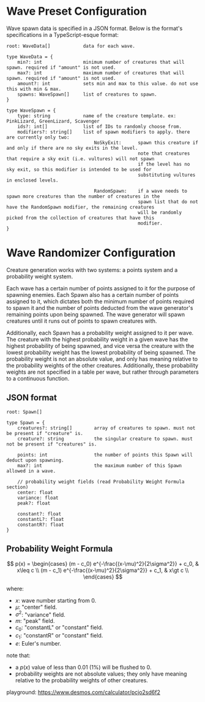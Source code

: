 # Wave Preset Configuration
Wave spawn data is specified in a JSON format. Below is the format's specifications in a TypeScript-esque format:
```
root: WaveData[]            data for each wave.

type WaveData = {
    min?: int               minimum number of creatures that will spawn. required if "amount" is not used.
    max?: int               maximum number of creatures that will spawn. required if "amount" is not used.
    amount?: int            sets min and max to this value. do not use this with min & max.
    spawns: WaveSpawn[]     list of creatures to spawn.
}

type WaveSpawn = {
    type: string            name of the creature template. ex: PinkLizard, GreenLizard, Scavenger
    ids?: int[]             list of IDs to randomly choose from.
    modifiers?: string[]    list of spawn modifiers to apply. there are currently only two:
                                NoSkyExit:      spawn this creature if and only if there are no sky exits in the level.
                                                note that creatures that require a sky exit (i.e. vultures) will not spawn
                                                if the level has no sky exit, so this modifier is intended to be used for
                                                substituting vultures in enclosed levels.

                                RandomSpawn:    if a wave needs to spawn more creatures than the number of creatures in the
                                                spawn list that do not have the RandomSpawn modifier, the remaining creatures
                                                will be randomly picked from the collection of creatures that have this
                                                modifier.
}
```

# Wave Randomizer Configuration
Creature generation works with two systems: a points system and a probability weight system.

Each wave has a certain number of points assigned to it for the purpose of spawning enemies.
Each Spawn also has a certain number of points assigned to it, which dictates both the minimum
number of points required to spawn it and the number of points deducted from the wave generator's remaining points
upon being spawned. The wave generator will spawn creatures until it runs out of points to spawn creatures with.

Additionally, each Spawn has a probability weight assigned to it per wave. The creature with the highest
probability weight in a given wave has the highest probability of being spawned, and vice versa the creature
with the lowest probability weight has the lowest probability of being spawned. The probability weight is not
an absolute value, and only has meaning relative to the probability weights of the other creatures. Additionally,
these probability weights are not specified in a table per wave, but rather through parameters to a continuous function.

## JSON format
```
root: Spawn[]

type Spawn = {
    creatures?: string[]        array of creatures to spawn. must not be present if "creature" is.
    creature?: string           the singular creature to spawn. must not be present if "creatures" is.

    points: int                 the number of points this Spawn will deduct upon spawning.
    max?: int                   the maximum number of this Spawn allowed in a wave.

    // probability weight fields (read Probability Weight Formula section)
    center: float
    variance: float
    peak?: float

    constant?: float
    constantL?: float
    constantR?: float
}
```

## Probability Weight Formula
$$
p(x) = \begin{cases}
        (m - c_0) e^{-\frac{(x-\mu)^2}{2\sigma^2}} + c_0, & x\leq c \\
        (m - c_1) e^{-\frac{(x-\mu)^2}{2\sigma^2}} + c_1, & x\gt c \\
    \end{cases}
$$

where:
- $x$: wave number starting from 0.
- $\mu$: "center" field.
- $\sigma^2$: "variance" field.
- $m$: "peak" field.
- $c_0$: "constantL" or "constant" field.
- $c_1$: "constantR" or "constant" field.
- $e$: Euler's number.

note that:
- a $p(x)$ value of less than 0.01 (1%) will be flushed to 0.
- probability weights are not absolute values; they only have meaning relative to the probability weights of other creatures.

playground: https://www.desmos.com/calculator/pcjo2sd6f2